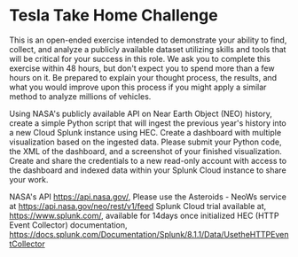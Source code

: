 # Tesla Take Home Challenge

This is an open-ended exercise intended to demonstrate your ability to find, collect, and analyze a publicly available dataset utilizing skills and tools that will be critical for your success in this role. We ask you to complete this exercise within 48 hours, but don't expect you to spend more than a few hours on it. Be prepared to explain your thought process, the results, and what you would improve upon this process if you might apply a similar method to analyze millions of vehicles.

Using NASA's publicly available API on Near Earth Object (NEO) history, create a simple Python script that will ingest the previous year's history into a new Cloud Splunk instance using HEC. Create a dashboard with multiple visualization based on the ingested data. Please submit your Python code, the XML of the dashboard, and a screenshot of your finished visualization. Create and share the credentials to a new read-only account with access to the dashboard and indexed data within your Splunk Cloud instance to share your work.

NASA's API https://api.nasa.gov/, Please use the Asteroids - NeoWs service at https://api.nasa.gov/neo/rest/v1/feed
Splunk Cloud trial available at, https://www.splunk.com/, available for 14days once initialized
HEC (HTTP Event Collector) documentation, https://docs.splunk.com/Documentation/Splunk/8.1.1/Data/UsetheHTTPEventCollector
